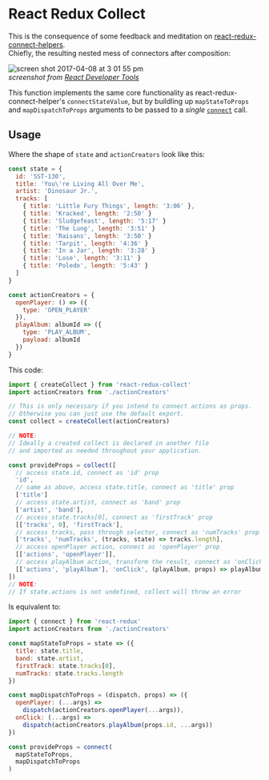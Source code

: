 # React Redux Collect
This is the consequence of some feedback and meditation on [react-redux-connect-helpers](https://github.com/rongierlach/react-redux-connect-helpers).  
Chiefly, the resulting nested mess of connectors after composition:

![screen shot 2017-04-08 at 3 01 55 pm](https://cloud.githubusercontent.com/assets/4658359/24832048/0342a57a-1c6d-11e7-8462-aab689054e54.png)  
*screenshot from [React Developer Tools](https://chrome.google.com/webstore/detail/react-developer-tools/fmkadmapgofadopljbjfkapdkoienihi?hl=en)*

This function implements the same core functionality as react-redux-connect-helper's `connectStateValue`, but by buildling up `mapStateToProps` and `mapDispatchToProps` arguments to be passed to a _single_ [`connect`](https://github.com/reactjs/react-redux/blob/master/docs/api.md#connectmapstatetoprops-mapdispatchtoprops-mergeprops-options) call.

## Usage

Where the shape of `state` and `actionCreators` look like this:
```javascript
const state = {
  id: 'SST-130',
  title: 'You\'re Living All Over Me',
  artist: 'Dinosaur Jr.',
  tracks: [
    { title: 'Little Fury Things', length: '3:06' },
    { title: 'Kracked', length: '2:50' }
    { title: 'Sludgefeast', length: '5:17' }
    { title: 'The Lung', length: '3:51' }
    { title: 'Raisans', length: '3:50' }
    { title: 'Tarpit', length: '4:36' }
    { title: 'In a Jar', length: '3:28' }
    { title: 'Lose', length: '3:11' }
    { title: 'Poledo', length: '5:43' }
  ]
}

const actionCreators = {
  openPlayer: () => ({
    type: 'OPEN_PLAYER'
  }),
  playAlbum: albumId => ({
    type: 'PLAY_ALBUM',
    payload: albumId
  })
}
```
This code:
```javascript
import { createCollect } from 'react-redux-collect'
import actionCreators from './actionCreators'

// This is only necessary if you intend to connect actions as props.
// Otherwise you can just use the default export.
const collect = createCollect(actionCreators)

// NOTE:
// Ideally a created collect is declared in another file
// and imported as needed throughout your application.

const provideProps = collect([
  // access state.id, connect as 'id' prop
  'id',
  // same as above, access state.title, connect as 'title' prop
  ['title']
  // access state.artist, connect as 'band' prop
  ['artist', 'band'],
  // access state.tracks[0], connect as 'firstTrack' prop
  [['tracks', 0], 'firstTrack'],
  // access tracks, pass through selector, connect as 'numTracks' prop
  ['tracks', 'numTracks', (tracks, state) => tracks.length],
  // access openPlayer action, connect as 'openPlayer' prop
  [['actions', 'openPlayer']],
  // access playAlbum action, transform the result, connect as 'onClick' prop
  [['actions', 'playAlbum'], 'onClick', (playAlbum, props) => playAlbum.bind(props.id)]
])
// NOTE:
// If state.actions is not undefined, collect will throw an error
```
Is equivalent to:
```javascript
import { connect } from 'react-redux'
import actionCreators from './actionCreators'

const mapStateToProps = state => ({
  title: state.title,
  band: state.artist,
  firstTrack: state.tracks[0],
  numTracks: state.tracks.length
})

const mapDispatchToProps = (dispatch, props) => ({
  openPlayer: (...args) =>
    dispatch(actionCreators.openPlayer(...args)),
  onClick: (...args) =>
    dispatch(actionCreators.playAlbum(props.id, ...args))
})

const provideProps = connect(
  mapStateToProps,
  mapDispatchToProps
)
```

